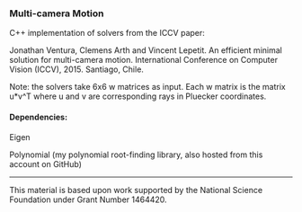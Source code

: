 ### Multi-camera Motion

C++ implementation of solvers from the ICCV paper:

Jonathan Ventura, Clemens Arth and Vincent Lepetit.  An efficient minimal solution for multi-camera motion.  International Conference on Computer Vision (ICCV), 2015.  Santiago, Chile.

Note: the solvers take 6x6 w matrices as input.  Each w matrix is the matrix u*v^T where u and v are corresponding rays in Pluecker coordinates.  

#### Dependencies:

Eigen

Polynomial (my polynomial root-finding library, also hosted from this account on GitHub)

---

This material is based upon work supported by the National Science Foundation under Grant Number 1464420.
